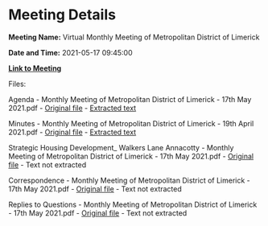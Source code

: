 # Meeting Details

**Meeting Name:** Virtual Monthly Meeting of Metropolitan District of Limerick

**Date and Time:** 2021-05-17 09:45:00

**[Link to Meeting](https://www.limerick.ie/council/whats-on/monthly-meeting-metropolitan-district-limerick-73)**

Files: 

Agenda - Monthly Meeting of Metropolitan District of Limerick - 17th May 2021.pdf - [Original file](https://www.limerick.ie/sites/default/files/media/documents/2021-05/00-agenda-meeting-of-metropolitan-district-of-limerick-17th-may-2021.pdf) - [Extracted text](./Agenda%20-%C2%A0Monthly%20Meeting%20of%20Metropolitan%20District%20of%20Limerick%20-%2017th%20May%202021.md)

Minutes - Monthly Meeting of Metropolitan District of Limerick - 19th April 2021.pdf - [Original file](https://www.limerick.ie/sites/default/files/media/documents/2021-05/01-draft-minutes-monthly-online-meeting-19th-april-2021.pdf) - [Extracted text](./Minutes%C2%A0-%20Monthly%20Meeting%20of%20Metropolitan%20District%20of%20Limerick%C2%A0-%2019th%20April%202021.md)

Strategic Housing Development_ Walkers Lane Annacotty - Monthly Meeting of Metropolitan District of Limerick - 17th May 2021.pdf - [Original file](https://www.limerick.ie/sites/default/files/media/documents/2021-05/02-strategic-housing-development-walkers-lane-annacotty.pdf) - Text not extracted

Correspondence - Monthly Meeting of Metropolitan District of Limerick - 17th May 2021.pdf - [Original file](https://www.limerick.ie/sites/default/files/media/documents/2021-05/29-correspondence-17th-may-2021.pdf) - Text not extracted

Replies to Questions - Monthly Meeting of Metropolitan District of Limerick - 17th May 2021.pdf - [Original file](https://www.limerick.ie/sites/default/files/media/documents/2021-05/replies-to-questions-meeting-of-metropolitan-district-of-limerick-17th-may-2021.pdf) - Text not extracted

